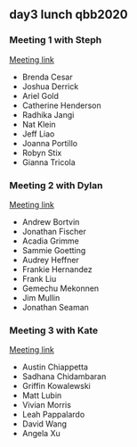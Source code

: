 ## day3 lunch qbb2020

### Meeting 1 with Steph
[Meeting link]()

* Brenda Cesar
* Joshua Derrick
* Ariel Gold
* Catherine Henderson
* Radhika Jangi
* Nat Klein
* Jeff Liao
* Joanna Portillo
* Robyn Stix
* Gianna Tricola

### Meeting 2 with Dylan
[Meeting link]()

* Andrew Bortvin
* Jonathan Fischer
* Acadia Grimme
* Sammie Goetting
* Audrey Heffner
* Frankie Hernandez
* Frank Liu
* Gemechu Mekonnen
* Jim Mullin
* Jonathan Seaman

### Meeting 3 with Kate
[Meeting link]()

* Austin Chiappetta
* Sadhana Chidambaran
* Griffin Kowalewski
* Matt Lubin
* Vivian Morris
* Leah Pappalardo
* David Wang
* Angela Xu
